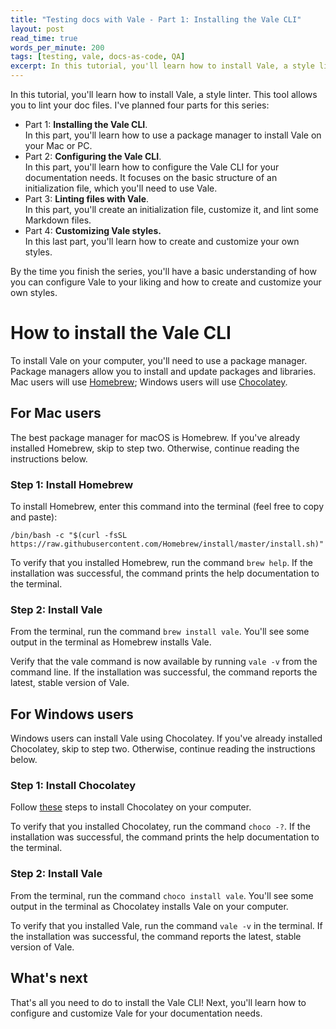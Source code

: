 ```yaml
---
title: "Testing docs with Vale - Part 1: Installing the Vale CLI"
layout: post
read_time: true
words_per_minute: 200
tags: [testing, vale, docs-as-code, QA]
excerpt: In this tutorial, you'll learn how to install Vale, a style linter. In part one, you'll learn how to use a package manager to install Vale on your Mac or PC.
---
```


In this tutorial, you'll learn how to install Vale, a style linter. This tool allows you to lint your doc files. I've planned four parts for this series:

* Part 1: **Installing the Vale CLI**.\
  In this part, you'll learn how to use a package manager to install Vale on your Mac or PC.
* Part 2: **Configuring the Vale CLI**.\
  In this part, you'll learn how to configure the Vale CLI for your documentation needs. It focuses on the basic structure of an initialization file, which you'll need to use Vale.
* Part 3: **Linting files with Vale**.\
  In this part, you'll create an initialization file, customize it, and lint some Markdown files.
* Part 4: **Customizing Vale styles.**\
  In this last part, you'll learn how to create and customize your own styles.

By the time you finish the series, you'll have a basic understanding of how you can configure Vale to your liking and how to create and customize your own styles.

# How to install the Vale CLI

To install Vale on your computer, you'll need to use a package manager. Package managers allow you to install and update packages and libraries. Mac users will use [Homebrew](#for-mac-users); Windows users will use [Chocolatey](#for-windows-users).

## For Mac users

The best package manager for macOS is Homebrew. If you've already installed Homebrew, skip to step two. Otherwise, continue reading the instructions below.

### Step 1: Install Homebrew

To install Homebrew, enter this command into the terminal (feel free to copy and paste):

`/bin/bash -c "$(curl -fsSL https://raw.githubusercontent.com/Homebrew/install/master/install.sh)"`

To verify that you installed Homebrew, run the command `brew help`. If the installation was successful, the command prints the help documentation to the terminal.

### Step 2: Install Vale

From the terminal, run the command `brew install vale`. You'll see some output in the terminal as Homebrew installs Vale.

Verify that the vale command is now available by running `vale -v` from the command line. If the installation was successful, the command reports the latest, stable version of Vale.

## For Windows users

Windows users can install Vale using Chocolatey. If you've already installed Chocolatey, skip to step two. Otherwise, continue reading the instructions below.

### Step 1: Install Chocolatey

Follow [these](https://chocolatey.org/install) steps to install Chocolatey on your computer.

To verify that you installed Chocolatey, run the command `choco -?`. If the installation was successful, the command prints the help documentation to the terminal.

### Step 2: Install Vale

From the terminal, run the command `choco install vale`. You'll see some output in the terminal as Chocolatey installs Vale on your computer.

To verify that you installed Vale, run the command `vale -v` in the terminal. If the installation was successful, the command reports the latest, stable version of Vale.

## What's next

That's all you need to do to install the Vale CLI! Next, you'll learn how to configure and customize Vale for your documentation needs.